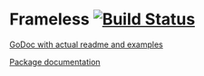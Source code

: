 # Frameless [![Build Status](https://travis-ci.org/adamluzsi/frameless.svg?branch=master)](https://travis-ci.org/adamluzsi/frameless)

[GoDoc with actual readme and examples](https://godoc.org/github.com/adamluzsi/frameless)

[Package documentation](README.go)